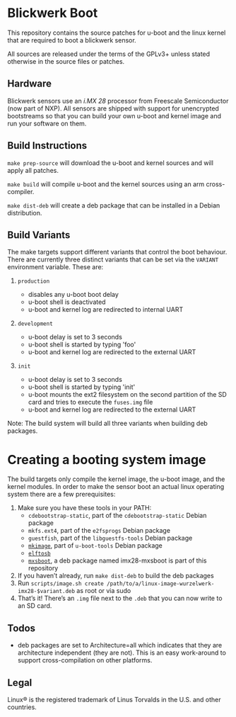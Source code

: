 # Blickwerk Boot

This repository contains the source patches for u-boot and the linux kernel that are required
to boot a blickwerk sensor. 

All sources are released under the terms of the GPLv3+ unless stated otherwise in the source files
or patches.


## Hardware

Blickwerk sensors use an *i.MX 28* processor from Freescale Semiconductor (now part of NXP). All
sensors are shipped with support for unencrypted bootstreams so that you can build your own
u-boot and kernel image and run your software on them.


## Build Instructions

`make prep-source` will download the u-boot and kernel sources and will apply all patches.

`make build` will compile u-boot and the kernel sources using an arm cross-compiler.

`make dist-deb` will create a deb package that can be installed in a Debian distribution.


## Build Variants

The make targets support different variants that control the boot behaviour. There are currently 
three distinct variants that can be set via the `VARIANT` environment variable. These are:

1. `production`
    * disables any u-boot boot delay 
    * u-boot shell is deactivated
    * u-boot and kernel log are redirected to internal UART
    
2. `development`
    * u-boot delay is set to 3 seconds
    * u-boot shell is started by typing 'foo'
    * u-boot and kernel log are redirected to the external UART
    
3. `init`
    * u-boot delay is set to 3 seconds
    * u-boot shell is started by typing 'init'
    * u-boot mounts the ext2 filesystem on the second partition 
      of the SD card and tries to execute the `fuses.img` file
    * u-boot and kernel log are redirected to the external UART
    
Note: The build system will build all three variants when building deb packages.


# Creating a booting system image

The build targets only compile the kernel image, the u-boot image, and the kernel modules. In
order to make the sensor boot an actual linux operating system there are a few prerequisites:

1. Make sure you have these tools in your PATH:
   * `cdebootstrap-static`, part of the `cdebootstrap-static` Debian package
   * `mkfs.ext4`, part of the `e2fsprogs` Debian package
   * `guestfish`, part of the `libguestfs-tools` Debian package
   * [`mkimage`](http://www.denx.de/wiki/U-Boot/), part of `u-boot-tools` Debian package
   * [`elftosb`](https://github.com/eewiki/elftosb)
   * [`mxsboot`](http://www.denx.de/wiki/U-Boot/), a deb package named imx28-mxsboot 
     is part of this repository
2. If you haven’t already, run `make dist-deb` to build the deb packages
3. Run `scripts/image.sh create /path/to/a/linux-image-wurzelwerk-imx28-$variant.deb` 
   as root or via sudo 
4. That’s it! There’s an `.img` file next to the `.deb` that you can now write to an SD card.


## Todos

* deb packages are set to Architecture=all which indicates that they are 
  architecture independent (they are not). This is an easy work-around to
  support cross-compilation on other platforms. 

## Legal

Linux® is the registered trademark of Linus Torvalds in the U.S. and other countries.
